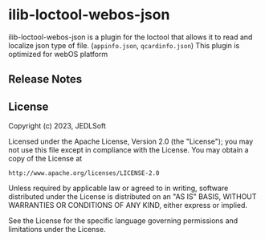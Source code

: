 # ilib-loctool-webos-json

ilib-loctool-webos-json is a plugin for the loctool that
allows it to read and localize json type of file. (`appinfo.json`, `qcardinfo.json`)
This plugin is optimized for webOS platform

## Release Notes


## License

Copyright (c) 2023, JEDLSoft

Licensed under the Apache License, Version 2.0 (the "License");
you may not use this file except in compliance with the License.
You may obtain a copy of the License at

    http://www.apache.org/licenses/LICENSE-2.0

Unless required by applicable law or agreed to in writing, software
distributed under the License is distributed on an "AS IS" BASIS,
WITHOUT WARRANTIES OR CONDITIONS OF ANY KIND, either express or implied.

See the License for the specific language governing permissions and
limitations under the License.
